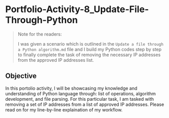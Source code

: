 # Portfolio-Activity-8_Update-File-Through-Python  

> Note for the readers:
> 
> I was given a scenario which is outlined in the `Update a file through a Python algorithm.md` file and I build my Python codes step by step to finally complete the task of removing the necessary IP addresses from the approved IP addresses list.


## Objective  

In this portolio activity, I will be showcasing my knowledge and understanding of Python language through: list of operations, algorithm development, and file parsing. For this particular task, I am tasked with removing a set of IP addresses from a list of approved IP addresses. Please read on for my line-by-line explaination of my workflow. 
